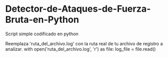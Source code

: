 # Detector-de-Ataques-de-Fuerza-Bruta-en-Python
Script simple codificado en python

Reemplaza 'ruta_del_archivo.log' con la ruta real de tu archivo de registro a analizar.
with open('ruta_del_archivo.log', 'r') as file:
    log_file = file.read()

